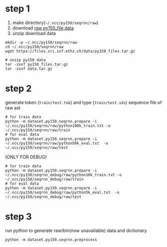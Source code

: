 # step 1
1) make directory(```~/.ncc/py150/seqrnn/raw```)
2) download [raw py150_file data](https://files.sri.inf.ethz.ch/data/py150_files.tar.gz)
3) unzip download data
```
mkdir -p ~/.ncc/py150/seqrnn/raw
cd ~/.ncc/py150/seqrnn/raw
wget https://files.sri.inf.ethz.ch/data/py150_files.tar.gz

# unzip py150 data
tar -zxvf py150_files.tar.gz
tar -zxvf data.tar.gz
```


# step 2
generate token (```train/test.tok```) and type (```train/test.ids```) sequence file of raw ast
```
# for train data
python -m dataset.py150.seqrnn.prepare -i ~/.ncc/py150/seqrnn/raw/python100k_train.txt -o ~/.ncc/py150/seqrnn/raw/train
# for eval data
python -m dataset.py150.seqrnn.prepare -i ~/.ncc/py150/seqrnn/raw/python50k_eval.txt  -o ~/.ncc/py150/seqrnn/raw/test
```


(ONLY FOR DEBUG)

```
# for train data
python -m dataset.py150.seqrnn.prepare -i ~/.ncc/py150/seqrnn_debug/raw/python10k_train.txt -o ~/.ncc/py150/seqrnn_debug/raw/train
# for eval data
python -m dataset.py150.seqrnn.prepare -i ~/.ncc/py150/seqrnn_debug/raw/python5k_eval.txt  -o ~/.ncc/py150/seqrnn_debug/raw/test
```

# step 3
run python to generate raw/bin(now unavailable) data and dictionary
```
python -m dataset.py150.seqrnn.preprocess
```